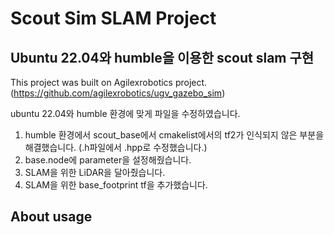 # Scout Sim SLAM Project

## Ubuntu 22.04와 humble을 이용한 scout slam 구현
This project was built on Agilexrobotics project. (https://github.com/agilexrobotics/ugv_gazebo_sim) 

ubuntu 22.04와 humble 환경에 맞게 파일을 수정하였습니다.

1. humble 환경에서 scout_base에서 cmakelist에서의 tf2가 인식되지 않은 부분을 해결했습니다. (.h파일에서 .hpp로 수정했습니다.)
2. base.node에 parameter을 설정해줬습니다.
3. SLAM을 위한 LiDAR을 달아줬습니다.
4. SLAM을 위한 base_footprint tf을 추가했습니다.


## About usage
